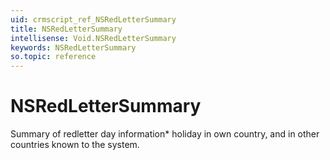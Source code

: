 ```yaml
---
uid: crmscript_ref_NSRedLetterSummary
title: NSRedLetterSummary
intellisense: Void.NSRedLetterSummary
keywords: NSRedLetterSummary
so.topic: reference
---
```


# NSRedLetterSummary

Summary of redletter day information* holiday in own country, and in other countries known to the system.
